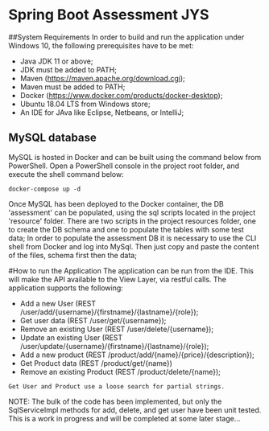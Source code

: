# Spring Boot Assessment JYS

##System Requirements
In order to  build and run the application under Windows 10, the following 
prerequisites have to be met:
* Java JDK 11 or above;
* JDK must be added to PATH;
* Maven (https://maven.apache.org/download.cgi);
* Maven must be added to PATH;
* Docker (https://www.docker.com/products/docker-desktop);
* Ubuntu 18.04 LTS from Windows store;
* An IDE for JAva like Eclipse, Netbeans, or IntelliJ;


## MySQL database
MySQL is hosted in Docker and can be built using the command below from PowerShell. 
Open a PowerShell console in the project root folder, and execute the shell command below: 
```shell script
docker-compose up -d
```
Once MySQL has been deployed to the Docker container, the DB 'assessment' can be populated, 
using the sql scripts located in the project 'resource' folder.
There are two scripts in the project resources folder, one to create the DB schema and one to populate 
the tables with some test data;
In order to populate the assessment DB it is necessary to use the CLI shell from Docker and log into MySql. 
Then just copy and paste the content of the files, schema first then the data;



#How to run the Application
The application can be run from the IDE. This will make the API available to the View Layer, 
via restful calls.
The application supports the following:
* Add a new User (REST /user/add/{username}/{firstname}/{lastname}/{role});
* Get user data (REST /user/get/{username});
* Remove an existing User (REST /user/delete/{username});
* Update an existing User (REST /user/update/{username}/{firstname}/{lastname}/{role});
* Add a new product (REST /product/add/{name}/{price}/{description});
* Get Product data (REST /product/get/{name})
* Remove an existing Product (REST /product/delete/{name});

``Get User and Product use a loose search for partial strings.``

NOTE: The bulk of the code has been implemented, but only the SqlServiceImpl methods for add, delete, and get user have been unit tested.
This is a work in progress and will be completed at some later stage... 


